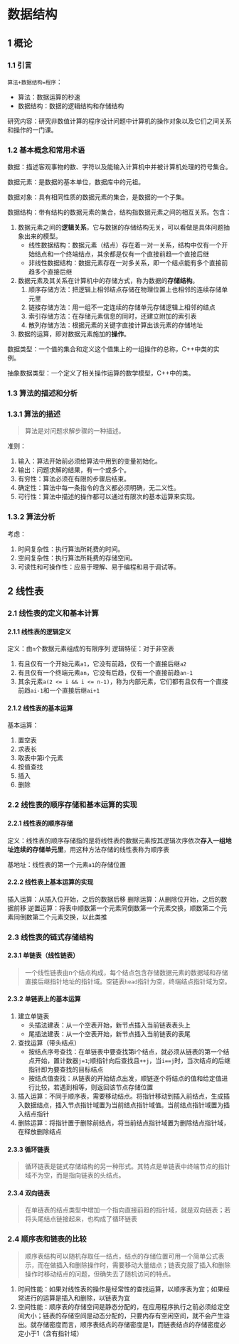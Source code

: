 # 数据结构
## 1 概论
### 1.1 引言
`算法+数据结构=程序`：
* 算法：数据运算的秒速
* 数据结构：数据的逻辑结构和存储结构

研究内容：研究非数值计算的程序设计问题中计算机的操作对象以及它们之间关系和操作的一门课。

### 1.2 基本概念和常用术语

数据：描述客观事物的数、字符以及能输入计算机中并被计算机处理的符号集合。

数据元素：是数据的基本单位，数据库中的元祖。

数据对象：具有相同性质的数据元素的集合，是数据的一个子集。

数据结构：带有结构的数据元素的集合，结构指数据元素之间的相互关系。包含：
1. 数据元素之间的**逻辑关系**，它与数据的存储结构无关，可以看做是具体问题抽象出来的模型。
    * 线性数据结构：数据元素（结点）存在着一对一关系，结构中仅有一个开始结点和一个终端结点，其余都是仅有一个直接前趋一个直接后继
    * 非线性数据结构：数据元素存在一对多关系，即一个结点能有多个直接前趋多个直接后继
2. 数据元素及其关系在计算机中的存储方式，称为数据的**存储结构**。
    1. 顺序存储方法：把逻辑上相邻结点存储在物理位置上也相邻的连续存储单元里
    2. 链接存储方法：用一组不一定连续的存储单元存储逻辑上相邻的结点
    3. 索引存储方法：在存储元素信息的同时，还建立附加的索引表
    4. 散列存储方法：根据元素的关键字直接计算出该元素的存储地址
3. 数据的运算，即对数据元素施加的**操作**。

数据类型：一个值的集合和定义这个值集上的一组操作的总称，C++中类的实例。

抽象数据类型：一个定义了相关操作运算的数学模型，C++中的类。

### 1.3 算法的描述和分析
### 1.3.1 算法的描述
> 算法是对问题求解步骤的一种描述。

准则：
1. 输入：算法开始前必须给算法中用到的变量初始化。
2. 输出：问题求解的结果，有一个或多个。
3. 有穷性：算法必须在有限的步骤后结束。
4. 确定性：算法中每一条指令的含义都必须明确，无二义性。
5. 可行性：算法中描述的操作都可以通过有限次的基本运算来实现。

### 1.3.2 算法分析

考虑：
1. 时间复杂性：执行算法所耗费的时间。
2. 空间复杂性：执行算法所耗费的存储空间。
3. 可读性和可操作性：应易于理解、易于编程和易于调试等。

## 2 线性表
### 2.1 线性表的定义和基本计算
#### 2.1.1 线性表的逻辑定义
定义：由`n`个数据元素组成的有限序列
逻辑特征：对于非空表
1. 有且仅有一个开始元素`a1`，它没有前趋，仅有一个直接后继`a2`
2. 有且仅有一个终端元素`an`，它没有后趋，仅有一个直接前趋`an-1`
3. 其余元素`a(2 <= i && i <= n-1)`，称为内部元素，它们都有且仅有一个直接前趋`ai-1`和一个直接后继`ai+1`
 
#### 2.1.2 线性表的基本运算
基本运算：
1. 置空表
2. 求表长
3. 取表中第i个元素
4. 按值查找
5. 插入
6. 删除

### 2.2 线性表的顺序存储和基本运算的实现
#### 2.2.1 线性表的顺序存储
定义：线性表的顺序存储指的是将线性表的数据元素按其逻辑次序依次**存入一组地址连续的存储单元里**，用这种方法存储的线性表称为顺序表

基地址：线性表的第一个元素`a1`的存储位置

#### 2.2.2 线性表上基本运算的实现
插入运算：从插入位开始，之后的数据后移
删除运算：从删除位开始，之后的数据前移
逆置运算：将表中顺数第一个元素同倒数第一个元素交换，顺数第二个元素同倒数第二个元素交换，以此类推

### 2.3 线性表的链式存储结构
#### 2.3.1 单链表（线性链表）

>一个线性链表由n个结点构成，每个结点包含存储数据元素的数据域和存储直接后继指针地址的指针域。空链表`head`指针为空，终端结点指针域为空。

#### 2.3.2 单链表上的基本运算

1. 建立单链表
    * 头插法建表：从一个空表开始，新节点插入当前链表表头上
    * 尾插法建表：从一个空表开始，新节点插入当前链表的表尾
2. 查找运算（带头结点）
    * 按结点序号查找：在单链表中要查找第i个结点，就必须从链表的第一个结点开始，置计数器`j=1`;顺指针向后查找且`++j`，当`i==j`时，当次结点的后继指针即为要查找的目标结点
    * 按结点值查找：从链表的开始结点出发，顺链逐个将结点的值和给定值进行比较，若遇到相等，则返回该节点存储位置
3. 插入运算：不同于顺序表，需要移动结点。将指针移动到插入前结点，生成插入数据结点，插入节点指针域置为当前结点指针域值。当前结点指针域置为插入结点指针
4. 删除运算：将指针置于删除前结点，将当前结点指针域置为删除结点指针域，在释放删除结点

#### 2.3.3 循环链表
> 循环链表是链式存储结构的另一种形式。其特点是单链表中终端节点的指针域不为空，而是指向链表的头结点。

#### 2.3.4 双向链表
> 在单链表的结点类型中增加一个指向直接前趋的指针域，就是双向链表；若将头尾结点链接起来，也构成了循环链表

### 2.4 顺序表和链表的比较
>顺序表结构可以随机存取任一结点，结点的存储位置可用一个简单公式表示，而在做插入和删除操作时，需要移动大量结点；链表克服了插入和删除操作时移动结点的问题，但确失去了随机访问的特点。
1. 时间性能：如果对线性表的操作是经常性的查找运算，以顺序表为宜；如果经常进行的运算是插入和删除，以链表为宜
2. 空间性能：顺序表的存储空间是静态分配的，在应用程序执行之前必须给定空间大小；链表的存储空间是动态分配的，只要内存有空闲空间，就不会产生溢出。就存储密度而言，顺序表结点的存储密度是1，而链表结点的存储密度必定小于1（含有指针域）

